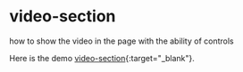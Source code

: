 # video-section
how to show the video in the page with the ability of controls  

Here is the demo [video-section](https://show-video.netlify.app){:target="_blank"}.
